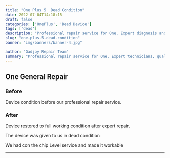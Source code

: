 ```yaml
---
title: "One Plus 5  Dead Condition"
date: 2022-07-04T14:18:15
draft: false
categories: ['OnePlus', 'Dead Device']
tags: ['dead']
description: "Professional repair service for One. Expert diagnosis and quality repairs in Bangalore."
slug: "one-plus-5-dead-condition"
banner: "img/banners/banner-4.jpg"

author: "Gadjoy Repair Team"
summary: "Professional repair service for One. Expert technicians, quality parts, warranty included."
---
```


## One General Repair

### Before

Device condition before our professional repair service.

### After

Device restored to full working condition after expert repair.

The device was given to us in dead condition

We had con the chip Level service and made it workable

---